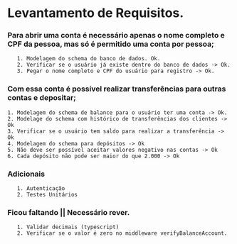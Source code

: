 # Levantamento de Requisitos.

### Para abrir uma conta é necessário apenas o nome completo e CPF da pessoa, mas só é permitido uma conta por pessoa;

       1. Modelagem do schema do banco de dados. Ok.
       2. Verificar se o usuário já existe dentro do banco de dados -> Ok.
       3. Pegar o nome completo e CPF do usuário para registro -> Ok.

### Com essa conta é possível realizar transferências para outras contas e depositar;

    1. Modelagem do schema de balance para o usuário ter uma conta -> Ok.
    2. Modelage do schema com histórico de transferências dos clientes -> Ok
    3. Verificar se o usuário tem saldo para realizar a transferência -> Ok
    4. Modelagem do schema para depósitos -> Ok
    5. Não deve ser possível aceitar valores negativo nas contas -> Ok
    6. Cada depósito não pode ser maior do que 2.000 -> Ok

### Adicionais

       1. Autenticação
       2. Testes Unitários

### Ficou faltando || Necessário rever.

       1. Validar decimais (typescript)
       2. Verificar se o valor é zero no middleware verifyBalanceAccount.
